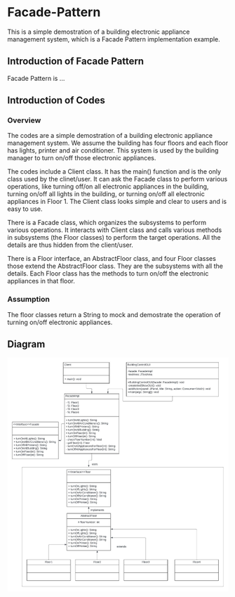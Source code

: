 # Facade-Pattern
This is a simple demostration of a building electronic appliance management system, which is a Facade Pattern implementation example.

## Introduction of Facade Pattern
Facade Pattern is ...


## Introduction of Codes
### Overview
The codes are a simple demostration of a building electronic appliance management system. We assume the building has four floors and each floor has lights, printer and air conditioner. This system is used by the building manager to turn on/off those electronic appliances.

The codes include a Client class. It has the main() function and is the only class used by the clinet/user. It can ask the Facade class to perform various operations, like turning off/on all electronic appliances in the building, turning on/off all lights in the building, or turning on/off all electronic appliances in Floor 1. The Client class looks simple and clear to users and is easy to use.

There is a Facade class, which organizes the subsystems to perform various operations. It interacts with Client class and calls various methods in subsystems (the Floor classes) to perform the target operations. All the details are thus hidden from the client/user.

There is a Floor interface, an AbstractFloor class, and four Floor classes those extend the AbstractFloor class. They are the subsystems with all the details. Each Floor class has the methods to turn on/off the electronic appliances in that floor.

### Assumption
The floor classes return a String to mock and demostrate the operation of turning on/off electronic appliances.

## Diagram

![Diagram](https://github.com/ArwenQin/Facade-Pattern/blob/dfad06e873369c315f02a9ae76c84868f3048eb5/res/Model%20databases%20-%20Facade.jpeg)
